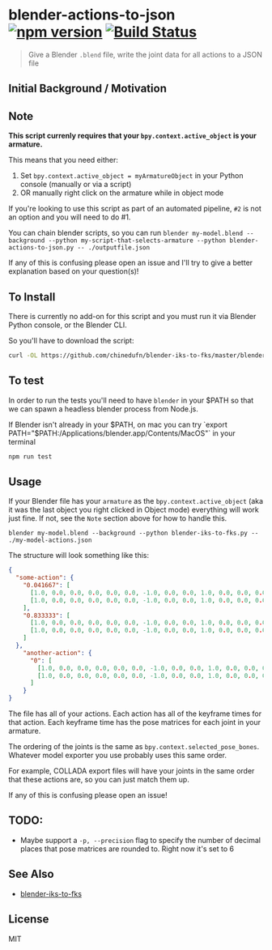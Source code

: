 blender-actions-to-json [![npm version](https://badge.fury.io/js/blender-actions-to-json.svg)](http://badge.fury.io/js/blender-actions-to-json) [![Build Status](https://travis-ci.org/chinedufn/blender-actions-to-json.svg?branch=master)](https://travis-ci.org/chinedufn/blender-actions-to-json)
===============

> Give a Blender `.blend` file, write the joint data for all actions to a JSON file

## Initial Background / Motivation

## Note

**This script currenly requires that your `bpy.context.active_object` is your armature.**

This means that you need either:

1. Set `bpy.context.active_object = myArmatureObject` in your Python console (manually or via a script)
2. OR manually right click on the armature while in object mode

If you're looking to use this script as part of an automated pipeline, `#2` is not an option and you will need to do #1.

You can chain blender scripts, so you can run `blender my-model.blend --background --python my-script-that-selects-armature --python blender-actions-to-json.py -- ./outputfile.json`

If any of this is confusing please open an issue and I'll try to give a better explanation based on your question(s)!

## To Install

There is currently no add-on for this script and you must run it via Blender Python console, or the Blender CLI.

So you'll have to download the script:

```sh
curl -OL https://github.com/chinedufn/blender-iks-to-fks/master/blender-actions-to-json.py > blender-actions-to-json.py
```

## To test

In order to run the tests you'll need to have `blender` in your $PATH so that we can spawn a headless blender process from Node.js.

If Blender isn't already in your $PATH, on mac you can try `export PATH="$PATH:/Applications/blender.app/Contents/MacOS"` in your terminal

```sh
npm run test
```

## Usage

If your Blender file has your `armature` as the `bpy.context.active_object` (aka it was the last object you right clicked in Object mode) everything will work just fine.
If not, see the `Note` section above for how to handle this.

`blender my-model.blend --background --python blender-iks-to-fks.py -- ./my-model-actions.json`

The structure will look something like this:

```json
{
  "some-action": {
    "0.041667": [
      [1.0, 0.0, 0.0, 0.0, 0.0, 0.0, -1.0, 0.0, 0.0, 1.0, 0.0, 0.0, 0.0, 0.0, 0.0, 1.0],
      [1.0, 0.0, 0.0, 0.0, 0.0, 0.0, -1.0, 0.0, 0.0, 1.0, 0.0, 0.0, 0.0, 0.0, 0.0, 1.0],
    ],
    "0.833333": [
      [1.0, 0.0, 0.0, 0.0, 0.0, 0.0, -1.0, 0.0, 0.0, 1.0, 0.0, 0.0, 0.0, 0.0, 0.0, 1.0],
      [1.0, 0.0, 0.0, 0.0, 0.0, 0.0, -1.0, 0.0, 0.0, 1.0, 0.0, 0.0, 0.0, 0.0, 0.0, 1.0]
    ]
  },
    "another-action": {
      "0": [
        [1.0, 0.0, 0.0, 0.0, 0.0, 0.0, -1.0, 0.0, 0.0, 1.0, 0.0, 0.0, 0.0, 0.0, 0.0, 1.0],
        [1.0, 0.0, 0.0, 0.0, 0.0, 0.0, -1.0, 0.0, 0.0, 1.0, 0.0, 0.0, 0.0, 0.0, 0.0, 1.0],
      ]
    }
}
```

The file has all of your actions. Each action has all of the keyframe times for that action.
Each keyframe time has the pose matrices for each joint in your armature.

The ordering of the joints is the same as `bpy.context.selected_pose_bones`. Whatever model exporter
you use probably uses this same order.

For example, COLLADA export files will have your joints in the same order that these actions are, so you
can just match them up.

If any of this is confusing please open an issue!

## TODO:

- Maybe support a `-p, --precision` flag to specify the number of decimal places that pose matrices are rounded to. Right now it's set to 6

## See Also

- [blender-iks-to-fks](https://github.com/chinedufn/blender-iks-to-fks)

## License

MIT
